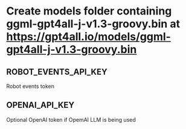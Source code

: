 # Create models folder containing ggml-gpt4all-j-v1.3-groovy.bin at https://gpt4all.io/models/ggml-gpt4all-j-v1.3-groovy.bin

## ROBOT_EVENTS_API_KEY ##

Robot events token

## OPENAI_API_KEY ##

Optional OpenAI token if OpemAI LLM is being used
